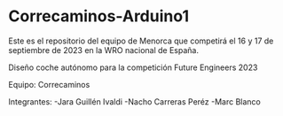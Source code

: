 # Correcaminos-Arduino1
Este es el repositorio del equipo de Menorca que competirá el 16 y 17 de septiembre de 2023 en la WRO nacional de España.

Diseño coche autónomo para la competición Future Engineers 2023

Equipo: Correcaminos

Integrantes:
  -Jara Guillén Ivaldi
  -Nacho Carreras Peréz
  -Marc Blanco 
